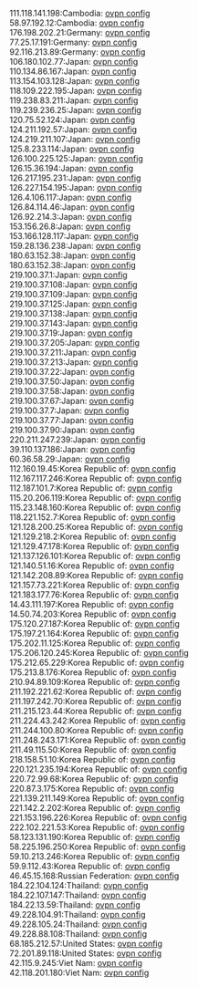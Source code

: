111.118.141.198:Cambodia: [ovpn config](vpn/111_118_141_198.ovpn)  
58.97.192.12:Cambodia: [ovpn config](vpn/58_97_192_12.ovpn)  
176.198.202.21:Germany: [ovpn config](vpn/176_198_202_21.ovpn)  
77.25.17.191:Germany: [ovpn config](vpn/77_25_17_191.ovpn)  
92.116.213.89:Germany: [ovpn config](vpn/92_116_213_89.ovpn)  
106.180.102.77:Japan: [ovpn config](vpn/106_180_102_77.ovpn)  
110.134.86.167:Japan: [ovpn config](vpn/110_134_86_167.ovpn)  
113.154.103.128:Japan: [ovpn config](vpn/113_154_103_128.ovpn)  
118.109.222.195:Japan: [ovpn config](vpn/118_109_222_195.ovpn)  
119.238.83.211:Japan: [ovpn config](vpn/119_238_83_211.ovpn)  
119.239.236.25:Japan: [ovpn config](vpn/119_239_236_25.ovpn)  
120.75.52.124:Japan: [ovpn config](vpn/120_75_52_124.ovpn)  
124.211.192.57:Japan: [ovpn config](vpn/124_211_192_57.ovpn)  
124.219.211.107:Japan: [ovpn config](vpn/124_219_211_107.ovpn)  
125.8.233.114:Japan: [ovpn config](vpn/125_8_233_114.ovpn)  
126.100.225.125:Japan: [ovpn config](vpn/126_100_225_125.ovpn)  
126.15.36.194:Japan: [ovpn config](vpn/126_15_36_194.ovpn)  
126.217.195.231:Japan: [ovpn config](vpn/126_217_195_231.ovpn)  
126.227.154.195:Japan: [ovpn config](vpn/126_227_154_195.ovpn)  
126.4.106.117:Japan: [ovpn config](vpn/126_4_106_117.ovpn)  
126.84.114.46:Japan: [ovpn config](vpn/126_84_114_46.ovpn)  
126.92.214.3:Japan: [ovpn config](vpn/126_92_214_3.ovpn)  
153.156.26.8:Japan: [ovpn config](vpn/153_156_26_8.ovpn)  
153.166.128.117:Japan: [ovpn config](vpn/153_166_128_117.ovpn)  
159.28.136.238:Japan: [ovpn config](vpn/159_28_136_238.ovpn)  
180.63.152.38:Japan: [ovpn config](vpn/180_63_152_38.ovpn)  
180.63.152.38:Japan: [ovpn config](vpn/180_63_152_38.ovpn)  
219.100.37.1:Japan: [ovpn config](vpn/219_100_37_1.ovpn)  
219.100.37.108:Japan: [ovpn config](vpn/219_100_37_108.ovpn)  
219.100.37.109:Japan: [ovpn config](vpn/219_100_37_109.ovpn)  
219.100.37.125:Japan: [ovpn config](vpn/219_100_37_125.ovpn)  
219.100.37.138:Japan: [ovpn config](vpn/219_100_37_138.ovpn)  
219.100.37.143:Japan: [ovpn config](vpn/219_100_37_143.ovpn)  
219.100.37.19:Japan: [ovpn config](vpn/219_100_37_19.ovpn)  
219.100.37.205:Japan: [ovpn config](vpn/219_100_37_205.ovpn)  
219.100.37.211:Japan: [ovpn config](vpn/219_100_37_211.ovpn)  
219.100.37.213:Japan: [ovpn config](vpn/219_100_37_213.ovpn)  
219.100.37.22:Japan: [ovpn config](vpn/219_100_37_22.ovpn)  
219.100.37.50:Japan: [ovpn config](vpn/219_100_37_50.ovpn)  
219.100.37.58:Japan: [ovpn config](vpn/219_100_37_58.ovpn)  
219.100.37.67:Japan: [ovpn config](vpn/219_100_37_67.ovpn)  
219.100.37.7:Japan: [ovpn config](vpn/219_100_37_7.ovpn)  
219.100.37.77:Japan: [ovpn config](vpn/219_100_37_77.ovpn)  
219.100.37.90:Japan: [ovpn config](vpn/219_100_37_90.ovpn)  
220.211.247.239:Japan: [ovpn config](vpn/220_211_247_239.ovpn)  
39.110.137.186:Japan: [ovpn config](vpn/39_110_137_186.ovpn)  
60.36.58.29:Japan: [ovpn config](vpn/60_36_58_29.ovpn)  
112.160.19.45:Korea Republic of: [ovpn config](vpn/112_160_19_45.ovpn)  
112.167.117.246:Korea Republic of: [ovpn config](vpn/112_167_117_246.ovpn)  
112.187.101.7:Korea Republic of: [ovpn config](vpn/112_187_101_7.ovpn)  
115.20.206.119:Korea Republic of: [ovpn config](vpn/115_20_206_119.ovpn)  
115.23.148.160:Korea Republic of: [ovpn config](vpn/115_23_148_160.ovpn)  
118.221.152.7:Korea Republic of: [ovpn config](vpn/118_221_152_7.ovpn)  
121.128.200.25:Korea Republic of: [ovpn config](vpn/121_128_200_25.ovpn)  
121.129.218.2:Korea Republic of: [ovpn config](vpn/121_129_218_2.ovpn)  
121.129.47.178:Korea Republic of: [ovpn config](vpn/121_129_47_178.ovpn)  
121.137.126.101:Korea Republic of: [ovpn config](vpn/121_137_126_101.ovpn)  
121.140.51.16:Korea Republic of: [ovpn config](vpn/121_140_51_16.ovpn)  
121.142.208.89:Korea Republic of: [ovpn config](vpn/121_142_208_89.ovpn)  
121.157.73.221:Korea Republic of: [ovpn config](vpn/121_157_73_221.ovpn)  
121.183.177.76:Korea Republic of: [ovpn config](vpn/121_183_177_76.ovpn)  
14.43.111.197:Korea Republic of: [ovpn config](vpn/14_43_111_197.ovpn)  
14.50.74.203:Korea Republic of: [ovpn config](vpn/14_50_74_203.ovpn)  
175.120.27.187:Korea Republic of: [ovpn config](vpn/175_120_27_187.ovpn)  
175.197.21.164:Korea Republic of: [ovpn config](vpn/175_197_21_164.ovpn)  
175.202.11.125:Korea Republic of: [ovpn config](vpn/175_202_11_125.ovpn)  
175.206.120.245:Korea Republic of: [ovpn config](vpn/175_206_120_245.ovpn)  
175.212.65.229:Korea Republic of: [ovpn config](vpn/175_212_65_229.ovpn)  
175.213.8.176:Korea Republic of: [ovpn config](vpn/175_213_8_176.ovpn)  
210.94.89.109:Korea Republic of: [ovpn config](vpn/210_94_89_109.ovpn)  
211.192.221.62:Korea Republic of: [ovpn config](vpn/211_192_221_62.ovpn)  
211.197.242.70:Korea Republic of: [ovpn config](vpn/211_197_242_70.ovpn)  
211.215.123.44:Korea Republic of: [ovpn config](vpn/211_215_123_44.ovpn)  
211.224.43.242:Korea Republic of: [ovpn config](vpn/211_224_43_242.ovpn)  
211.244.100.80:Korea Republic of: [ovpn config](vpn/211_244_100_80.ovpn)  
211.248.243.171:Korea Republic of: [ovpn config](vpn/211_248_243_171.ovpn)  
211.49.115.50:Korea Republic of: [ovpn config](vpn/211_49_115_50.ovpn)  
218.158.51.10:Korea Republic of: [ovpn config](vpn/218_158_51_10.ovpn)  
220.121.235.194:Korea Republic of: [ovpn config](vpn/220_121_235_194.ovpn)  
220.72.99.68:Korea Republic of: [ovpn config](vpn/220_72_99_68.ovpn)  
220.87.3.175:Korea Republic of: [ovpn config](vpn/220_87_3_175.ovpn)  
221.139.211.149:Korea Republic of: [ovpn config](vpn/221_139_211_149.ovpn)  
221.142.2.202:Korea Republic of: [ovpn config](vpn/221_142_2_202.ovpn)  
221.153.196.226:Korea Republic of: [ovpn config](vpn/221_153_196_226.ovpn)  
222.102.221.53:Korea Republic of: [ovpn config](vpn/222_102_221_53.ovpn)  
58.123.131.190:Korea Republic of: [ovpn config](vpn/58_123_131_190.ovpn)  
58.225.196.250:Korea Republic of: [ovpn config](vpn/58_225_196_250.ovpn)  
59.10.213.246:Korea Republic of: [ovpn config](vpn/59_10_213_246.ovpn)  
59.9.112.43:Korea Republic of: [ovpn config](vpn/59_9_112_43.ovpn)  
46.45.15.168:Russian Federation: [ovpn config](vpn/46_45_15_168.ovpn)  
184.22.104.124:Thailand: [ovpn config](vpn/184_22_104_124.ovpn)  
184.22.107.147:Thailand: [ovpn config](vpn/184_22_107_147.ovpn)  
184.22.13.59:Thailand: [ovpn config](vpn/184_22_13_59.ovpn)  
49.228.104.91:Thailand: [ovpn config](vpn/49_228_104_91.ovpn)  
49.228.105.24:Thailand: [ovpn config](vpn/49_228_105_24.ovpn)  
49.228.88.108:Thailand: [ovpn config](vpn/49_228_88_108.ovpn)  
68.185.212.57:United States: [ovpn config](vpn/68_185_212_57.ovpn)  
72.201.89.118:United States: [ovpn config](vpn/72_201_89_118.ovpn)  
42.115.9.245:Viet Nam: [ovpn config](vpn/42_115_9_245.ovpn)  
42.118.201.180:Viet Nam: [ovpn config](vpn/42_118_201_180.ovpn)  
